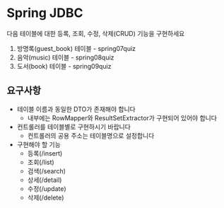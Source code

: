 # Spring JDBC

다음 테이블에 대한 등록, 조회, 수정, 삭제(CRUD) 기능을 구현하세요

1. 방명록(guest_book) 테이블 - spring07quiz
2. 음악(music) 테이블 - spring08quiz
3. 도서(book) 테이블 - spring09quiz

## 요구사항

- 테이블 이름과 동일한 DTO가 존재해야 합니다
	- 내부에는 RowMapper와 ResultSetExtractor가 구현되어 있어야 합니다
- 컨트롤러를 테이블별로 구현하시기 바랍니다
	- 컨트롤러의 공용 주소는 테이블명으로 설정합니다
- 구현해야 할 기능
	- 등록(/insert)
	- 조회(/list)
	- 검색(/search)
	- 상세(/detail)
	- 수정(/update)
	- 삭제(/delete)

